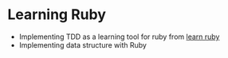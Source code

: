 # Learning Ruby 
- Implementing TDD as a learning tool for ruby from [learn ruby](https://github.com/alexch/learn_ruby)
- Implementing data structure with Ruby
